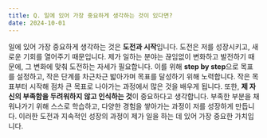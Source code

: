 ```yaml
---
title: Q. 일에 있어 가장 중요하게 생각하는 것이 있다면?
date: 2024-10-01
---
```


일에 있어 가장 중요하게 생각하는 것은 **도전과 시작**입니다. 도전은 저를 성장시키고, 새로운 기회를 열어주기 때문입니다. 제가 일하는 분야는 끊임없이 변화하고 발전하기 때문에, 그 변화에 맞춰 도전하는 자세가 필요합니다. 이를 위해 **step by step**으로 목표를 설정하고, 작은 단계를 차근차근 밟아가며 목표를 달성하기 위해 노력합니다.
작은 목표부터 시작해 점차 큰 목표로 나아가는 과정에서 많은 것을 배우게 됩니다. 또한, **제 자신의 부족함을 두려워하지 않고 인식하는 것**이 중요하다고 생각합니다. 부족한 부분을 채워나가기 위해 스스로 학습하고, 다양한 경험을 쌓아가는 과정이 저를 성장하게 만듭니다. 이러한 도전과 지속적인 성장의 과정이 제가 일을 하는 데 있어 가장 중요한 가치입니다.

<!--more-->